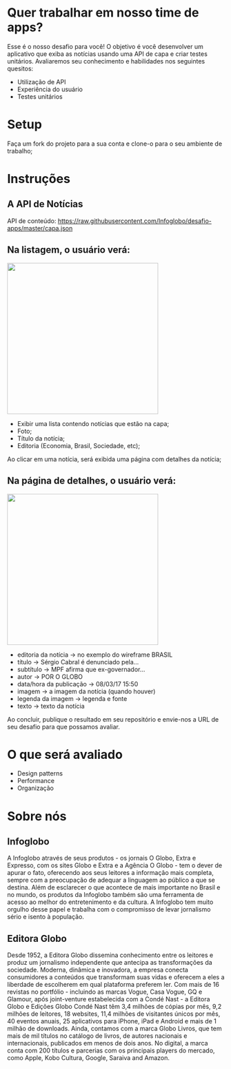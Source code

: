 # Quer trabalhar em nosso time de apps? 

Esse é o nosso desafio para você!
O objetivo é você desenvolver um aplicativo que exiba as notícias usando uma API de capa e criar testes unitários. Avaliaremos seu conhecimento e habilidades nos seguintes quesitos:

* Utilização de API
* Experiência do usuário
* Testes unitários

# Setup

Faça um fork do projeto para a sua conta e clone-o para o seu ambiente de trabalho;

# Instruções

## A API de Notícias

API de conteúdo: https://raw.githubusercontent.com/Infoglobo/desafio-apps/master/capa.json

## Na listagem, o usuário verá:

<p align="left">
  <img src="wireframes/image1.PNG" width="350"/>
</p>

- Exibir uma lista contendo notícias que estão na capa;
- Foto;
- Título da notícia;
- Editoria (Economia, Brasil, Sociedade, etc);

Ao clicar em uma notícia, será exibida uma página com detalhes da notícia;

## Na página de detalhes, o usuário verá:

<p align="left">
  <img src="wireframes/image2.PNG" width="350"/>
</p>

- editoria da notícia -> no exemplo do wireframe BRASIL
- título -> Sérgio Cabral é denunciado pela...
- subtítulo -> MPF afirma que ex-governador...
- autor -> POR O GLOBO
- data/hora da publicação -> 08/03/17 15:50
- imagem -> a imagem da notícia (quando houver)
- legenda da imagem -> legenda e fonte
- texto -> texto da notícia

Ao concluir, publique o resultado em seu repositório e envie-nos a URL de seu desafio para que possamos avaliar.

# O que será avaliado

* Design patterns
* Performance
* Organização

# Sobre nós

## Infoglobo
A Infoglobo através de seus produtos - os jornais O Globo, Extra e Expresso, com os sites Globo e Extra e a Agência O Globo - tem o dever de apurar o fato, oferecendo aos seus leitores a informação mais completa, sempre com a preocupação de adequar a linguagem ao público a que se destina. Além de esclarecer o que acontece de mais importante no Brasil e no mundo, os produtos da Infoglobo também são uma ferramenta de acesso ao melhor do entretenimento e da cultura. A Infoglobo tem muito orgulho desse papel e trabalha com o compromisso de levar jornalismo sério e isento à população.

## Editora Globo
Desde 1952, a Editora Globo dissemina conhecimento entre os leitores e produz um jornalismo independente que antecipa as transformações da sociedade. Moderna, dinâmica e inovadora, a empresa conecta consumidores a conteúdos que transformam suas vidas e oferecem a eles a liberdade de escolherem em qual plataforma preferem ler. Com mais de 16 revistas no portfólio - incluindo as marcas Vogue, Casa Vogue, GQ e Glamour, após joint-venture estabelecida com a Condé Nast - a Editora Globo e Edições Globo Condé Nast têm 3,4 milhões de cópias por mês, 9,2 milhões de leitores, 18 websites, 11,4 milhões de visitantes únicos por mês, 40 eventos anuais, 25 aplicativos para iPhone, iPad e Android e mais de 1 milhão de downloads. Ainda, contamos com a marca Globo Livros, que tem mais de mil títulos no catálogo de livros, de autores nacionais e internacionais, publicados em menos de dois anos. No digital, a marca conta com 200 títulos e parcerias com os principais players do mercado, como Apple, Kobo Cultura, Google, Saraiva and Amazon.
